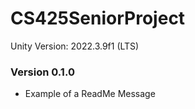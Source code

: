 # CS425SeniorProject

Unity Version: 2022.3.9f1 (LTS)

### Version 0.1.0
- Example of a ReadMe Message
